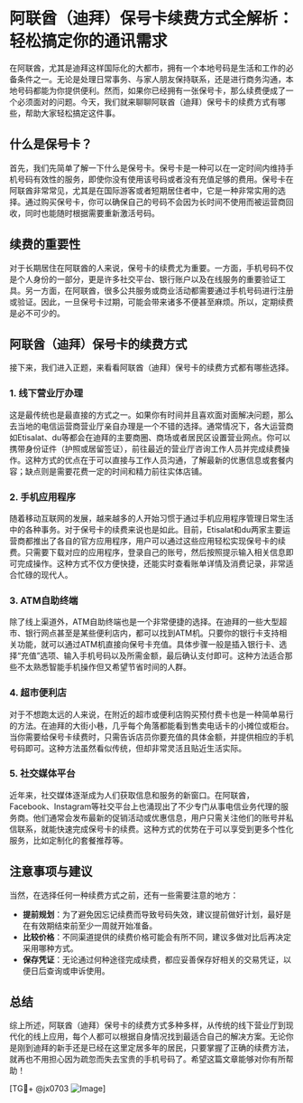 # 阿联酋（迪拜）保号卡续费方式全解析：轻松搞定你的通讯需求

在阿联酋，尤其是迪拜这样国际化的大都市，拥有一个本地号码是生活和工作的必备条件之一。无论是处理日常事务、与家人朋友保持联系，还是进行商务沟通，本地号码都能为你提供便利。然而，如果你已经拥有一张保号卡，那么续费便成了一个必须面对的问题。今天，我们就来聊聊阿联酋（迪拜）保号卡的续费方式有哪些，帮助大家轻松搞定这件事。

## 什么是保号卡？

首先，我们先简单了解一下什么是保号卡。保号卡是一种可以在一定时间内维持手机号码有效性的服务，即使你没有使用该号码或者没有充值足够的费用。保号卡在阿联酋非常常见，尤其是在国际游客或者短期居住者中，它是一种非常实用的选择。通过购买保号卡，你可以确保自己的号码不会因为长时间不使用而被运营商回收，同时也能随时根据需要重新激活号码。

## 续费的重要性

对于长期居住在阿联酋的人来说，保号卡的续费尤为重要。一方面，手机号码不仅是个人身份的一部分，更是许多社交平台、银行账户以及在线服务的重要验证工具。另一方面，在阿联酋，很多公共服务或商业活动都需要通过手机号码进行注册或验证。因此，一旦保号卡过期，可能会带来诸多不便甚至麻烦。所以，定期续费是必不可少的。

## 阿联酋（迪拜）保号卡的续费方式

接下来，我们进入正题，来看看阿联酋（迪拜）保号卡的续费方式都有哪些选择。

### 1. 线下营业厅办理

这是最传统也是最直接的方式之一。如果你有时间并且喜欢面对面解决问题，那么去当地的电信运营商营业厅亲自办理是一个不错的选择。通常情况下，各大运营商如Etisalat、du等都会在迪拜的主要商圈、商场或者居民区设置营业网点。你可以携带身份证件（护照或居留签证），前往最近的营业厅咨询工作人员并完成续费操作。这种方式的优点在于可以直接与工作人员沟通，了解最新的优惠信息或套餐内容；缺点则是需要花费一定的时间和精力前往实体店铺。

### 2. 手机应用程序

随着移动互联网的发展，越来越多的人开始习惯于通过手机应用程序管理日常生活中的各种事务。对于保号卡的续费来说也是如此。目前，Etisalat和du两家主要运营商都推出了各自的官方应用程序，用户可以通过这些应用轻松实现保号卡的续费。只需要下载对应的应用程序，登录自己的账号，然后按照提示输入相关信息即可完成操作。这种方式不仅方便快捷，还能实时查看账单详情及消费记录，非常适合忙碌的现代人。

### 3. ATM自助终端

除了线上渠道外，ATM自助终端也是一个非常便捷的选择。在迪拜的一些大型超市、银行网点甚至是某些便利店内，都可以找到ATM机。只要你的银行卡支持相关功能，就可以通过ATM机直接向保号卡充值。具体步骤一般是插入银行卡、选择“充值”选项、输入手机号码以及所需金额，最后确认支付即可。这种方法适合那些不太熟悉智能手机操作但又希望节省时间的人群。

### 4. 超市便利店

对于不想跑太远的人来说，在附近的超市或便利店购买预付费卡也是一种简单易行的方法。在迪拜的大街小巷，几乎每个角落都能看到售卖电话卡的小摊位或柜台。当你需要给保号卡续费时，只需告诉店员你要充值的具体金额，并提供相应的手机号码即可。这种方法虽然看似传统，但却非常灵活且贴近生活实际。

### 5. 社交媒体平台

近年来，社交媒体逐渐成为人们获取信息和服务的新窗口。在阿联酋，Facebook、Instagram等社交平台上也涌现出了不少专门从事电信业务代理的服务商。他们通常会发布最新的促销活动或优惠信息，用户只需关注他们的账号并私信联系，就能快速完成保号卡的续费。这种方式的优势在于可以享受到更多个性化服务，比如定制化的套餐推荐等。

## 注意事项与建议

当然，在选择任何一种续费方式之前，还有一些需要注意的地方：

- **提前规划**：为了避免因忘记续费而导致号码失效，建议提前做好计划，最好是在有效期结束前至少一周就开始准备。
- **比较价格**：不同渠道提供的续费价格可能会有所不同，建议多做对比后再决定采用哪种方式。
- **保存凭证**：无论通过何种途径完成续费，都应妥善保存好相关的交易凭证，以便日后查询或申诉使用。

## 总结

综上所述，阿联酋（迪拜）保号卡的续费方式多种多样，从传统的线下营业厅到现代化的线上应用，每个人都可以根据自身情况找到最适合自己的解决方案。无论你是刚到迪拜的新手还是已经在这里定居多年的居民，只要掌握了正确的续费方法，就再也不用担心因为疏忽而失去宝贵的手机号码了。希望这篇文章能够对你有所帮助！

[TG💪+ @jx0703 ![Image](https://github.com/user-attachments/assets/dbca1d08-cadb-493c-b0ec-ad6f7a83f270)]